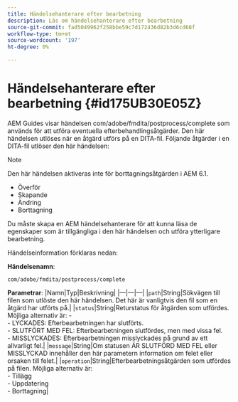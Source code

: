 ```yaml
---
title: Händelsehanterare efter bearbetning
description: Läs om händelsehanterare efter bearbetning
source-git-commit: fad5049962f258bbe59c7d172436d82b3d6cd68f
workflow-type: tm+mt
source-wordcount: '197'
ht-degree: 0%

---
```



# Händelsehanterare efter bearbetning {#id175UB30E05Z}

AEM Guides visar händelsen com/adobe/fmdita/postprocess/complete som används för att utföra eventuella efterbehandlingsåtgärder. Den här händelsen utlöses när en åtgärd utförs på en DITA-fil. Följande åtgärder i en DITA-fil utlöser den här händelsen:

>[!NOTE]
>
> Den här händelsen aktiveras inte för borttagningsåtgärden i AEM 6.1.

- Överför
- Skapande
- Ändring
- Borttagning

Du måste skapa en AEM händelsehanterare för att kunna läsa de egenskaper som är tillgängliga i den här händelsen och utföra ytterligare bearbetning.

Händelseinformation förklaras nedan:

**Händelsenamn**:

```
com/adobe/fmdita/postprocess/complete 
```

**Parametrar**: |Namn|Typ|Beskrivning| |—|—|—| |`path`|String|Sökvägen till filen som utlöste den här händelsen. Det här är vanligtvis den fil som en åtgärd har utförts på.| |`status`|String|Returstatus för åtgärden som utfördes. Möjliga alternativ är: - <br>- LYCKADES: Efterbearbetningen har slutförts. <br>- SLUTFÖRT MED FEL: Efterbearbetningen slutfördes, men med vissa fel. <br>- MISSLYCKADES: Efterbearbetningen misslyckades på grund av ett allvarligt fel.| |`message`|String|Om statusen ÄR SLUTFÖRD MED FEL eller MISSLYCKAD innehåller den här parametern information om felet eller orsaken till felet.| |`operation`|String|Efterbearbetningsåtgärden som utfördes på filen. Möjliga alternativ är:<br>- Tillägg <br>- Uppdatering <br>- Borttagning|

